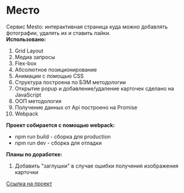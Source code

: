 # Место
Сервис Mesto: интерактивная страница куда можно добавлять фотографии, удалять их и ставить лайки.  
**Использовано:**
1. Grid Layout
2. Медиа запросы
3. Flex-box
4. Абсолютное позиционирование
5. Анимации с помощью CSS
6. Структура построена по БЭМ методологии
7. Открытие popup и добавление/удаление карточек сделано на JavaScript
8. ООП методология
9. Получение данных от Api построено на Promise
10. Webpack

**Проект собирается с помощью webpack:**
 - npm run build - сборка для production
 - npm run dev - сборка для отладки

**Планы по доработке:**  
1. Добавить "заглушки" в случае ошибки получения изображения карточки

[Ссылка на проект](https://nikita-trofimov.github.io/mesto/index.html)